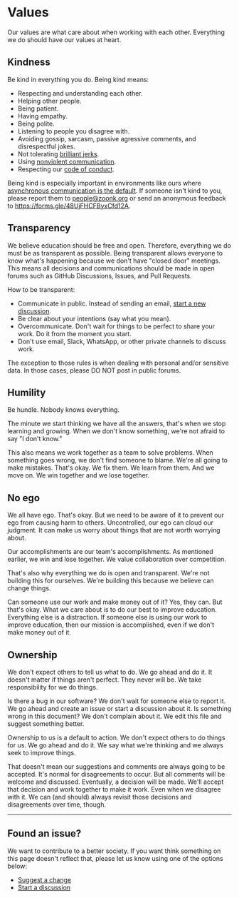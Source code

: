 # Values

Our values are what care about when working with each other.
Everything we do should have our values at heart.

## Kindness

Be kind in everything you do. Being kind means:

- Respecting and understanding each other.
- Helping other people.
- Being patient.
- Having empathy.
- Being polite.
- Listening to people you disagree with.
- Avoiding gossip, sarcasm, passive agressive comments, and disrespectful jokes.
- Not tolerating [brilliant jerks](https://en.wikipedia.org/wiki/The_No_Asshole_Rule).
- Using [nonviolent communication](https://www.youtube.com/watch?v=l7TONauJGfc).
- Respecting our [code of conduct](../CODE_OF_CONDUCT.md).

Being kind is especially important in environments like ours where [asynchronous communication is the default](./how-we-work.md).
If someone isn't kind to you, please report them to people@zoonk.org or send an anonymous feedback to https://forms.gle/48UjFHCFByxCfd12A.

## Transparency

We believe education should be free and open. Therefore, everything we do must be as transparent as possible.
Being transparent allows everyone to know what's happening because we don't have "closed door" meetings.
This means all decisions and communications should be made in open forums such as GitHub Discussions, Issues, and Pull Requests.

How to be transparent:

- Communicate in public. Instead of sending an email, [start a new discussion](https://github.com/zoonk/handbook/discussions/new).
- Be clear about your intentions (say what you mean).
- Overcommunicate. Don't wait for things to be perfect to share your work. Do it from the moment you start.
- Don't use email, Slack, WhatsApp, or other private channels to discuss work.

The exception to those rules is when dealing with personal and/or sensitive data.
In those cases, please DO NOT post in public forums.

## Humility

Be hundle. Nobody knows everything.

The minute we start thinking we have all the answers, that's when we stop learning and growing.
When we don't know something, we're not afraid to say "I don't know."

This also means we work together as a team to solve problems.
When something goes wrong, we don't find someone to blame.
We're all going to make mistakes. That's okay.
We fix them. We learn from them. And we move on.
We win together and we lose together.

## No ego

We all have ego. That's okay.
But we need to be aware of it to prevent our ego from causing harm to others.
Uncontrolled, our ego can cloud our judgment.
It can make us worry about things that are not worth worrying about.

Our accomplishments are our team's accomplishments.
As mentioned earlier, we win and lose together.
We value collaboration over competition.

That's also why everything we do is open and transparent.
We're not building this for ourselves.
We're building this because we believe can change things.

Can someone use our work and make money out of it?
Yes, they can. But that's okay.
What we care about is to do our best to improve education.
Everything else is a distraction.
If someone else is using our work to improve education,
then our mission is accomplished, even if we don't make money out of it.

## Ownership

We don't expect others to tell us what to do.
We go ahead and do it.
It doesn't matter if things aren't perfect.
They never will be.
We take responsibility for we do things.

Is there a bug in our software?
We don't wait for someone else to report it.
We go ahead and create an issue or start a discussion about it.
Is something wrong in this document?
We don't complain about it.
We edit this file and suggest something better.

Ownership to us is a default to action.
We don't expect others to do things for us.
We go ahead and do it.
We say what we're thinking and we always seek to improve things.

That doesn't mean our suggestions and comments are always going to be accepted.
It's normal for disagreements to occur.
But all comments will be welcome and discussed.
Eventually, a decision will be made.
We'll accept that decision and work together to make it work.
Even when we disagree with it.
We can (and should) always revisit those decisions and disagreements over time, though.

---

## Found an issue?

We want to contribute to a better society.
If you want think something on this page doesn't reflect that, please let us know using one of the options below:

- [Suggest a change](https://github.com/zoonk/handbook/edit/main/about/values.md)
- [Start a discussion](https://github.com/zoonk/handbook/discussions/new)
